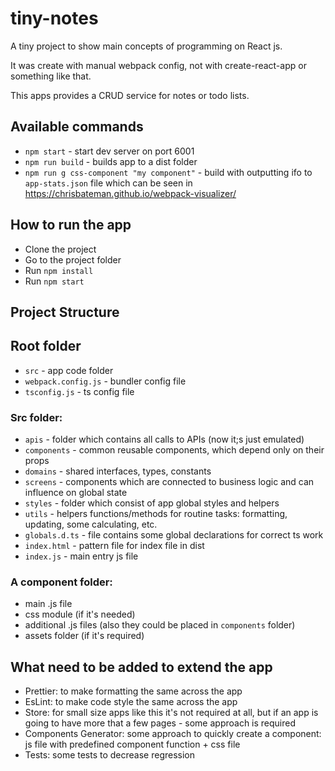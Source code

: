 # tiny-notes

A tiny project to show main concepts of programming on React js.

It was create with manual webpack config, not with create-react-app or something like that.

This apps provides a CRUD service for notes or todo lists.

## Available commands

- `npm start` - start dev server on port 6001
- `npm run build` - builds app to a dist folder
- `npm run g css-component "my component"` - build with outputting ifo to `app-stats.json` file which can be  seen in https://chrisbateman.github.io/webpack-visualizer/

## How to run the app

 - Clone the project
 - Go to the project folder
 - Run `npm install`
 - Run `npm start`
 
 ## Project Structure
 
 ## Root folder
 
 - `src` - app code folder
 - `webpack.config.js` - bundler config file
 - `tsconfig.js` - ts config file
 
 ### Src folder:

- `apis` - folder which contains all calls to APIs (now it;s just emulated)
- `components` - common reusable components, which depend only on their props
- `domains` - shared interfaces, types, constants
- `screens` - components which are connected to business logic and can influence on global state
- `styles` - folder which consist of app global styles and helpers
- `utils` - helpers functions/methods for routine tasks: formatting, updating, some calculating, etc.
- `globals.d.ts` - file contains some global declarations for correct ts work
- `index.html` - pattern file for index file in dist
- `index.js` - main entry js file

### A component folder:

- main .js file
- css module (if it's needed)
- additional .js files (also they could be placed in `components` folder)
- assets folder (if it's required)

## What need to be added to extend the app

- Prettier: to make formatting the same across the app
- EsLint: to make code style the same across the app
- Store: for small size apps like this it's not required at all, but if an app is going to have more that a few pages - some approach is required 
- Components Generator: some approach to quickly create a component: js file with predefined component function + css file    
- Tests: some tests to decrease regression
